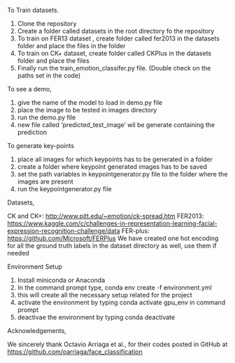 To Train datasets.

1. Clone the repository
2. Create a folder called datasets in the root directory fo the repository
3. To train on FER13 dataset , create folder called fer2013 in the datasets folder and place the files in the folder
4. To train on CK+ dataset, create folder called CKPlus in the datasets folder and place the files
5. Finally run the train_emotion_classifer.py file. (Double check on the paths set in the code)


To see a demo,


1. give the name of the model to load in demo.py file
2. place the image to be tested in images directory
3. run the demo.py file
4. new file called ‘predicted_test_image’ wil be generate containing the prediction

To generate key-points


1. place all images for which keypoints has to be generated in a folder
2. create a folder where keypoint generated images has to be saved
3. set the path variables in keypointgenerator.py file to the folder where the images are present
4. run the keypointgenerator.py file

Datasets,

CK and CK+: http://www.pitt.edu/~emotion/ck-spread.htm
FER2013: https://www.kaggle.com/c/challenges-in-representation-learning-facial-expression-recognition-challenge/data
FER-plus: https://github.com/Microsoft/FERPlus
We have created one hot encoding for all the ground truth labels in the dataset directory as well, use them if needed

Environment Setup

1. Install miniconda or Anaconda
2. In the command prompt type, conda env create -f environment.yml
3. this will create all the necessary setup related for the project
4. activate the environment by typing conda activate gpu_env in command prompt
5. deactivae the environment by typing conda deactivate

Acknowledgements,

We sincerely thank Octavio Arriaga et al., for their codes posted in GitHub at https://github.com/oarriaga/face_classification
